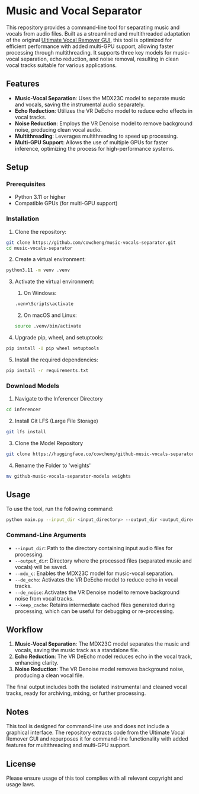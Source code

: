 # Music and Vocal Separator

This repository provides a command-line tool for separating music and vocals from audio files. Built as a streamlined and multithreaded adaptation of the original [Ultimate Vocal Remover GUI](https://github.com/Anjok07/ultimatevocalremovergui), this tool is optimized for efficient performance with added multi-GPU support, allowing faster processing through multithreading. It supports three key models for music-vocal separation, echo reduction, and noise removal, resulting in clean vocal tracks suitable for various applications.

## Features

- **Music-Vocal Separation**: Uses the MDX23C model to separate music and vocals, saving the instrumental audio separately.
- **Echo Reduction**: Utilizes the VR DeEcho model to reduce echo effects in vocal tracks.
- **Noise Reduction**: Employs the VR Denoise model to remove background noise, producing clean vocal audio.
- **Multithreading**: Leverages multithreading to speed up processing.
- **Multi-GPU Support**: Allows the use of multiple GPUs for faster inference, optimizing the process for high-performance systems.

## Setup

### Prerequisites

- Python 3.11 or higher
- Compatible GPUs (for multi-GPU support)

### Installation

1. Clone the repository:

```bash
git clone https://github.com/cowcheng/music-vocals-separator.git
cd music-vocals-separator
```

2. Create a virtual environment:

```bash
python3.11 -m venv .venv
```

3. Activate the virtual environment:

   1. On Windows:

   ```bash
   .venv\Scripts\activate
   ```

   2. On macOS and Linux:

   ```bash
   source .venv/bin/activate
   ```

4. Upgrade pip, wheel, and setuptools:

```bash
pip install -U pip wheel setuptools
```

5. Install the required dependencies:

```bash
pip install -r requirements.txt
```

### Download Models

1. Navigate to the Inferencer Directory

```bash
cd inferencer
```

2. Install Git LFS (Large File Storage)

```bash
git lfs install
```

3. Clone the Model Repository

```bash
git clone https://huggingface.co/cowcheng/github-music-vocals-separator-models
```

4. Rename the Folder to 'weights'

```bash
mv github-music-vocals-separator-models weights
```

## Usage

To use the tool, run the following command:

```bash
python main.py --input_dir <input_directory> --output_dir <output_directory> --mdx_c --de_echo --de_noise --keep_cache
```

### Command-Line Arguments

- `--input_dir`: Path to the directory containing input audio files for processing.
- `--output_dir`: Directory where the processed files (separated music and vocals) will be saved.
- `--mdx_c`: Enables the MDX23C model for music-vocal separation.
- `--de_echo`: Activates the VR DeEcho model to reduce echo in vocal tracks.
- `--de_noise`: Activates the VR Denoise model to remove background noise from vocal tracks.
- `--keep_cache`: Retains intermediate cached files generated during processing, which can be useful for debugging or re-processing.

## Workflow

1. **Music-Vocal Separation**: The MDX23C model separates the music and vocals, saving the music track as a standalone file.
2. **Echo Reduction**: The VR DeEcho model reduces echo in the vocal track, enhancing clarity.
3. **Noise Reduction**: The VR Denoise model removes background noise, producing a clean vocal file.

The final output includes both the isolated instrumental and cleaned vocal tracks, ready for archiving, mixing, or further processing.

## Notes

This tool is designed for command-line use and does not include a graphical interface.
The repository extracts code from the Ultimate Vocal Remover GUI and repurposes it for command-line functionality with added features for multithreading and multi-GPU support.

## License

Please ensure usage of this tool complies with all relevant copyright and usage laws.
